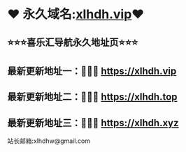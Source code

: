 #            ❤ 永久域名:<a href="https://xlhdh.vip">xlhdh.vip</a>❤
  <h2>⭐⭐⭐喜乐汇导航永久地址页⭐⭐⭐</h2>
  	</div>
  <h2>最新更新地址一：🚗🚗🚗 <a href="https://xlhdh.vip">https://xlhdh.vip</a> </h2>
  </p><h2>最新更新地址二：🚗🚗🚗 <a href="https://xlhdh.top">https://xlhdh.top</a> </h2><p>
	</p><h2>最新更新地址三：🚗🚗🚗 <a href="https://xlhdh.xyz">https://xlhdh.xyz</a> </h2><p>
  </div>
  </div>
  </div>
  站长邮箱:xlhdhw@gmail.com
      	</div>
